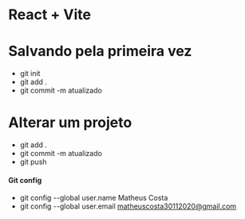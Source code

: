 # React + Vite

# Salvando pela primeira vez
* git init
* git add .
* git commit -m atualizado

# Alterar um projeto
* git add .
* git commit -m atualizado
* git push

#### Git config
* git config --global user.name Matheus Costa
* git config --global user.email matheuscosta30112020@gmail.com


